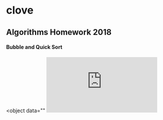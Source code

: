 # clove
## Algorithms Homework 2018

#### Bubble and Quick Sort

<object data=""
![](https://github.com/sayloren/clove/blob/master/Sorting_graphs.html)

